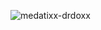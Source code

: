 
![medatixx-drdoxx](https://github.com/user-attachments/assets/63f8a5c7-e6bd-4f88-8015-9151805758ec)
